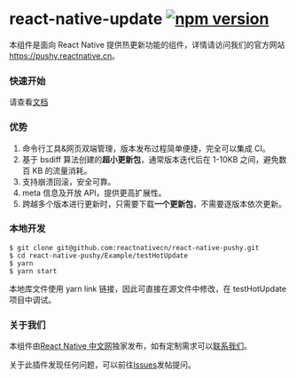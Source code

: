 # react-native-update [![npm version](https://badge.fury.io/js/react-native-update.svg)](http://badge.fury.io/js/react-native-update)

本组件是面向 React Native 提供热更新功能的组件，详情请访问我们的官方网站<https://pushy.reactnative.cn>。

### 快速开始

请查看[文档](https://pushy.reactnative.cn/docs/getting-started)

### 优势

1. 命令行工具&网页双端管理，版本发布过程简单便捷，完全可以集成 CI。
2. 基于 bsdiff 算法创建的**超小更新包**，通常版本迭代后在 1-10KB 之间，避免数百 KB 的流量消耗。
3. 支持崩溃回滚，安全可靠。
4. meta 信息及开放 API，提供更高扩展性。
5. 跨越多个版本进行更新时，只需要下载**一个更新包**，不需要逐版本依次更新。

### 本地开发

```
$ git clone git@github.com:reactnativecn/react-native-pushy.git
$ cd react-native-pushy/Example/testHotUpdate
$ yarn
$ yarn start
```

本地库文件使用 yarn link 链接，因此可直接在源文件中修改，在 testHotUpdate 项目中调试。

### 关于我们

本组件由[React Native 中文网](https://reactnative.cn/)独家发布，如有定制需求可以[联系我们](https://reactnative.cn/about.html#content)。

关于此插件发现任何问题，可以前往[Issues](https://github.com/reactnativecn/react-native-pushy/issues)发帖提问。
